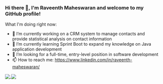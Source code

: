 ### Hi there 👋, I'm Raveenth Maheswaran and welcome to my GitHub profile!



What I'm doing right now:

- 🔭 I’m currently working on a CRM system to manage contacts and provide statistical analysis on contact information
- 🌱 I’m currently learning Sprint Boot to expand my knowledge on Java application development
- 💼 I’m looking for a full-time, entry-level position in software development
- 📫 How to reach me: https://www.linkedin.com/in/raveenth-maheswaran/

<a href="https://github.com/raveen15/github-readme-stats">
  <img align="center" src="https://github-readme-stats.vercel.app/api/pin/?username=raveen15&repo=github-readme-stats" />
</a>
<a href="https://github.com/raveen15/convoychat">
  <img align="center" src="https://github-readme-stats.vercel.app/api/pin/?username=raveen15&repo=convoychat" />
</a>
